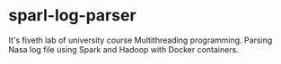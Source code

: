 # sparl-log-parser
It's fiveth lab of university course Multithreading programming. Parsing Nasa log file using Spark and Hadoop with Docker containers.
